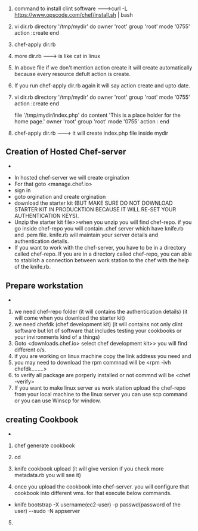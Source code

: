 #### <chef commands>

1. command to install clint software --->curl -L https://www.opscode.com/chef/install.sh | bash
2. vi dir.rb
	directory '/tmp/mydir' do
	  owner 'root'
	  group 'root'
	  mode '0755'
          action :create
        end
3. chef-apply dir.rb
4. more dir.rb ---> is like cat in linux
5. In above file if we don't mention action create it will create automatically because every resource defult action is create.
6. If you run chef-apply dir.rb again it will say action create and upto date.
7. vi dir.rb
        directory '/tmp/mydir' do
	  owner 'root'
	  group 'root'
	  mode '0755'
          action :create
        end
	
	 file '/tmp/mydir/index.php' do
	  content '<html>This is a place holder for the home page.</html>'
	  owner 'root'
	  group 'root'
	  mode '0755'
          action :
        end
8. chef-apply dir.rb ---> it will create index.php file inside mydir

## Creation of Hosted Chef-server
-

* In hosted chef-server we will create orgination
* For that goto <manage.chef.io> 
* sign in
* goto orgination and create orgination <testdevops>
* download the starter kit (BUT MAKE SURE DO NOT DOWNLOAD STARTER KIT IN PRODUCKTION BECAUSE IT WILL RE-SET   YOUR AUTHENTICATION KEYS).
* Unzip the starter kit file>>when you unzip you will find chef-repo. if you go inside chef-repo you will   contain .chef server which have knife.rb and   .pem   file. knife.rb will maintain your server details and   authentication details.
* If you want to work with the chef-server, you have to be in a directory called chef-repo. If you are in a   directory called chef-repo, you can able to     stablish a connection between work station to the chef with   the help of the knife.rb.

## Prepare workstation
-
1. we need chef-repo folder (it will contains the authentication details) (it will come when you download the starter kit)
2. we need chefdk (chef development kit) (it will contains not only clint software but lot of software that includes testing your cookbooks or your          invironments kind of a things)
3. Goto <downloads.chef.io> select chef development kit>> you will find different o/s.
4. if you are working on linux machine copy the link address you need and <wget pest that link>
5. you may need to download the rpm commnad will be <rpm -ivh chefdk........>
6. to verify all package are porperly installed or not commnd will be <chef -verify>
7. If you want to make linux server as work station upload the chef-repo from your local machine to the linux server you can use scp command or you can use     Winscp for window.

## creating Cookbook
-
1. chef generate cookbook <cookbook name>

2. cd <cookbook-name>
3. knife cookbook upload <cookbook name> (it will give version if you check more metadata.rb you will see    it)
4. once you upload the cookbook into chef-server. you will configure that cookbook into different vms. for that execute below commands.
* knife bootstrap <ip of vm> -X username(ec2-user) -p passwd(password of the user) --sudo -N appserver
5. 

